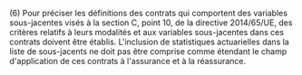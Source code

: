 (6) Pour préciser les définitions des contrats qui comportent des variables sous-jacentes visés à la section C, point 10, de la directive 2014/65/UE, des critères relatifs à leurs modalités et aux variables sous-jacentes dans ces contrats doivent être établis. L'inclusion de statistiques actuarielles dans la liste de sous-jacents ne doit pas être comprise comme étendant le champ d'application de ces contrats à l'assurance et à la réassurance.